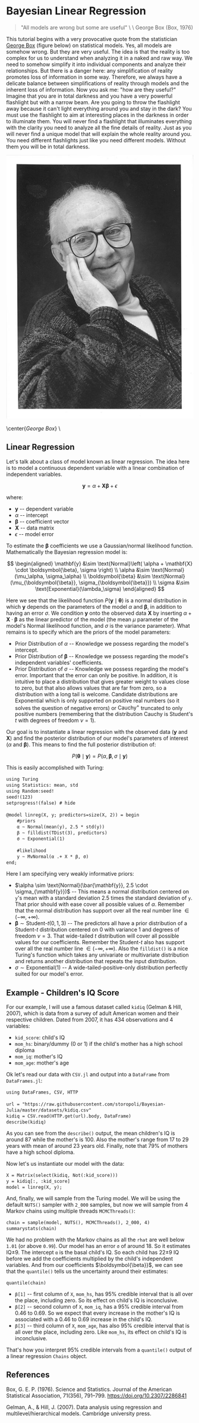 <!--This file was generated, do not modify it.-->
# Bayesian Linear Regression

> "All models are wrong but some are useful"
> \\ \\
> George Box (Box, 1976)

This tutorial begins with a very provocative quote from the statistician
[George Box](https://en.wikipedia.org/wiki/George_E._P._Box) (figure below)
on statistical models. Yes, all models are somehow wrong. But they are very useful.
The idea is that the reality is too complex for us to understand when analyzing it in
a naked and raw way. We need to somehow simplify it into individual components and analyze
their relationships. But there is a danger here: any simplification of reality promotes loss
of information in some way. Therefore, we always have a delicate balance between simplifications
of reality through models and the inherent loss of information. Now you ask me:
"how are they useful?" Imagine that you are in total darkness and you have a very powerful
flashlight but with a narrow beam. Are you going to throw the flashlight away because it
can't light everything around you and stay in the dark? You must use the flashlight to aim
at interesting places in the darkness in order to illuminate them. You will never find a
flashlight that illuminates everything with the clarity you need to analyze all the fine details
of reality. Just as you will never find a unique model that will explain the whole reality around
you. You need different flashlights just like you need different models. Without them you will
be in total darkness.

![George Box](/pages/images/george_box.jpg)

\center{*George Box*} \\

## Linear Regression

Let's talk about a class of model known as linear regression. The idea here is to model a continuous dependent variable
with a linear combination of independent variables.

$$ \mathbf{y} = \alpha +  \mathbf{X} \boldsymbol{\beta} + \epsilon \label{linear reg} $$

where:

* $\mathbf{y}$ -- dependent variable
* $\alpha$ -- intercept
* $\boldsymbol{\beta}$ -- coefficient vector
* $\mathbf{X}$ -- data matrix
* $\epsilon$ -- model error

To estimate the $\boldsymbol{\beta}$ coefficients we use a Gaussian/normal likelihood function.
Mathematically the Bayesian regression model is:

$$
\begin{aligned}
\mathbf{y} &\sim \text{Normal}\left( \alpha + \mathbf{X} \cdot \boldsymbol{\beta}, \sigma \right) \\
\alpha &\sim \text{Normal}(\mu_\alpha, \sigma_\alpha) \\
\boldsymbol{\beta} &\sim \text{Normal}(\mu_{\boldsymbol{\beta}}, \sigma_{\boldsymbol{\beta}}) \\
\sigma &\sim \text{Exponential}(\lambda_\sigma)
\end{aligned}
$$

Here we see that the likelihood function $P(\mathbf{y} \mid \boldsymbol{\theta})$ is a normal distribution in which $\mathbf{y}$
depends on the parameters of the model $\alpha$ and $\boldsymbol{\beta}$, in addition to having an
error $\sigma$. We condition $\mathbf{y}$ onto the observed data $\mathbf{X}$ by inserting
$\alpha + \mathbf{X} \cdot \boldsymbol{\beta}$ as the linear predictor of the model (the mean $\mu$ parameter of the
model's Normal likelihood function, and $\sigma$ is the variance parameter). What remains is to specify which are the
priors of the model parameters:

* Prior Distribution of $\alpha$ -- Knowledge we possess regarding the model's intercept.
* Prior Distribution of $\boldsymbol{\beta}$  -- Knowledge we possess regarding the model's independent variables' coefficients.
* Prior Distribution of $\sigma$ -- Knowledge we possess regarding the model's error. Important that the error can only be positive. In addition, it is intuitive to place a distribution that gives greater weight to values close to zero, but that also allows values that are far from zero, so a distribution with a long tail is welcome. Candidate distributions are $\text{Exponential}$ which is only supported on positive real numbers (so it solves the question of negative errors) or $\text{Cauchy}^+$ truncated to only positive numbers (remembering that the distribution Cauchy is Student's $t$ with degrees of freedom $\nu = 1$).

Our goal is to instantiate a linear regression with the observed data ($\mathbf{y}$ and $\mathbf{X}$) and find the posterior
distribution of our model's parameters of interest ($\alpha$ and $\boldsymbol{\beta}$). This means to find the full posterior
distribution of:

$$ P(\boldsymbol{\theta} \mid \mathbf{y}) = P(\alpha, \boldsymbol{\beta}, \sigma \mid \mathbf{y}) $$

This is easily accomplished with Turing:

```julia:ex1
using Turing
using Statistics: mean, std
using Random:seed!
seed!(123)
setprogress!(false) # hide

@model linreg(X, y; predictors=size(X, 2)) = begin
    #priors
    α ~ Normal(mean(y), 2.5 * std(y))
    β ~ filldist(TDist(3), predictors)
    σ ~ Exponential(1)

    #likelihood
    y ~ MvNormal(α .+ X * β, σ)
end;
```

Here I am specifying very weakly informative priors:

* $\alpha \sim \text{Normal}(\bar{\mathbf{y}}, 2.5 \cdot \sigma_{\mathbf{y}})$ -- This means a normal distribution centered on `y`'s mean with a standard deviation 2.5 times the standard deviation of `y`. That prior should with ease cover all possible values of $\alpha$. Remember that the normal distribution has support over all the real number line $\in (-\infty, +\infty)$.
* $\boldsymbol{\beta} \sim \text{Student-}t(0,1,3)$ -- The predictors all have a prior distribution of a Student-$t$ distribution centered on 0 with variance 1 and degrees of freedom $\nu = 3$. That wide-tailed $t$ distribution will cover all possible values for our coefficients. Remember the Student-$t$ also has support over all the real number line $\in (-\infty, +\infty)$. Also the `filldist()` is a nice Turing's function which takes any univariate or multivariate distribution and returns another distribution that repeats the input distribution.
* $\sigma \sim \text{Exponential}(1)$ -- A wide-tailed-positive-only distribution perfectly suited for our model's error.

## Example - Children's IQ Score

For our example, I will use a famous dataset called `kidiq` (Gelman & Hill, 2007), which is data from a survey of adult American women and their respective children. Dated from 2007, it has 434 observations and 4 variables:

* `kid_score`: child's IQ
* `mom_hs`: binary/dummy (0 or 1) if the child's mother has a high school diploma
* `mom_iq`: mother's IQ
* `mom_age`: mother's age

Ok let's read our data with `CSV.jl` and output into a `DataFrame` from `DataFrames.jl`:

```julia:ex2
using DataFrames, CSV, HTTP

url = "https://raw.githubusercontent.com/storopoli/Bayesian-Julia/master/datasets/kidiq.csv"
kidiq = CSV.read(HTTP.get(url).body, DataFrame)
describe(kidiq)
```

As you can see from the `describe()` output, the mean children's IQ is around 87 while the mother's is 100. Also the mother's
range from 17 to 29 years with mean of around 23 years old. Finally, note that 79% of mothers have a high school diploma.

Now let's us instantiate our model with the data:

```julia:ex3
X = Matrix(select(kidiq, Not(:kid_score)))
y = kidiq[:, :kid_score]
model = linreg(X, y);
```

And, finally, we will sample from the Turing model. We will be using the default `NUTS()` sampler with `2_000` samples, but
now we will sample from 4 Markov chains using multiple threads `MCMCThreads()`:

```julia:ex4
chain = sample(model, NUTS(), MCMCThreads(), 2_000, 4)
summarystats(chain)
```

We had no problem with the Markov chains as all the `rhat` are well below `1.01` (or above `0.99`).
Our model has an error `σ` of around 18. So it estimates IQ±9. The intercept `α` is the basal child's IQ.
So each child has 22±9 IQ before we add the coefficients multiplied by the child's independent variables.
And from our coefficients $\boldsymbol{\beta}}$, we can see that the `quantile()` tells us the uncertainty around their
estimates:

```julia:ex5
quantile(chain)
```

* `β[1]` -- first column of `X`, `mom_hs`, has 95% credible interval that is all over the place, including zero. So its effect on child's IQ is inconclusive.
* `β[2]` -- second column of `X`, `mom_iq`, has a 95% credible interval from 0.46 to 0.69. So we expect that every increase in the mother's IQ is associated with a 0.46 to 0.69 increase in the child's IQ.
* `β[3]` -- third column of `X`, `mom_age`, has also 95% credible interval that is all over the place, including zero. Like `mom_hs`, its effect on child's IQ is inconclusive.

That's how you interpret 95% credible intervals from a `quantile()` output of a linear regression `Chains` object.

## References

Box, G. E. P. (1976). Science and Statistics. Journal of the American Statistical Association, 71(356), 791–799. https://doi.org/10.2307/2286841

Gelman, A., & Hill, J. (2007). Data analysis using regression and multilevel/hierarchical models. Cambridge university press.

